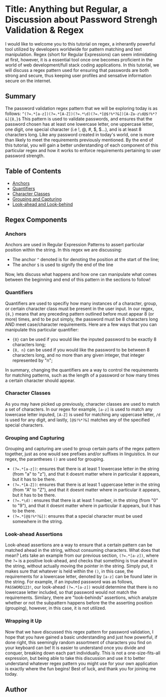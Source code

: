 # Title: Anything but Regular, a Discussion about Password Strengh Validation & Regex

I would like to welcome you to this tutorial on regex, a inherantly powerful tool utilized by developers worldwide for pattern matching and text manipulation. Regex (short for Regular Expressions) can seem intimidating at first, however, it is a essential tool once one becomes proficient in the world of web development/full stack coding applications. In this tutorial, we will discuss a regex pattern used for ensuring that passwords are both strong and secure, thus keeping user profiles and sensative information secure on the internet. 

## Summary

The password validation regex pattern that we will be exploring today is as follows: `^(?=.*[a-z])(?=.*[A-Z])(?=.*\d)(?=.*[@$!%*?&])[A-Za-z\d@$!%*?&]{8,}$`
This pattern is used to validate passwords, and ensures that the password chosen has at least one lowercase letter, one uppercase letter, one digit, one special character (i.e !, @, #, $, $...), and is at least 8 characters long. Like any password created in today's world, one is more than likely to meet the requirements previously mentioned. By the end of this tutorial, you will gain a better understanding of each component of this particular regex and how it works to enforce requirements pertaining to user password strength. 

## Table of Contents

- [Anchors](#anchors)
- [Quantifiers](#quantifiers)
- [Character Classes](#character-classes)
- [Grouping and Capturing](#grouping-and-capturing)
- [Look-ahead and Look-behind](#look-ahead-and-look-behind)

## Regex Components

### Anchors

Anchors are used in Regular Expression Patterns to assert particular position within the string. In this regex we are discussing:

   - The anchor `^` denoted is for denoting the position at the start of the line;
   - The anchor `$` is used to signify the end of the line

Now, lets discuss what happens and how one can manipulate what comes between the beginning and end of this pattern in the sections to follow!

### Quantifiers

Quantifiers are used to specifiy how many instances of a character, group, or certain character class must be present in the user input. In our regex, `{8,}` means that any preceding pattern outlined before must appear 8 (or more) times, and to be put simply, the password must be 8 characters long AND meet case/character requirements. Here are a few ways that you can manipulate this particular quantifier:

  - `{8}` can be used if you would like the inputed password to be exactly 8 characters long;
  - `{8, n}` can be used if you would like the password to be between 8 characters long, and no more than any given integer, that integer represented by "n";

In summary, changing the quantifiers are a way to control the requirements for matching patterns, such as the length of a password or how many times a certain character should appear. 

### Character Classes

As you may have picked up previously, character classes are used to match a set of characters. In our regex for example, `[a-z]` is used to match any lowercase letter inputed, `[A-Z]` is used for matching any uppercase letter, `/d` is used for any digit, and lastly, `[@$!%*?&]` matches any of the specified special characters. 

### Grouping and Capturing

Grouping and capturing are used to group certain parts of the regex pattern together, just as one would see prefixes and/or suffixes in linguistics. In our regex, the parantheses `()` are used for grouping. 

  - `(?=.*[a-z])`: ensures that there is at least 1 lowercase letter in the string (from "a" to "z"), and that it doesnt matter where in particular it appears, but it has to be there. 
  - `(?=.*[A-Z])`: ensures that there is at least 1 uppercase letter in the string (from "A" to "Z"), and that it doesnt matter where in particular it appears, but it has to be there. 
  - `(?=.*\d)`   : ensures that there is at least 1 number, in the string (from "0" to "9"), and that it doesnt matter where in particular it appears, but it has to be there. 
  - `(?=.*[@$!%*?&])`: ensures that a special character must be used somewhere in the string. 

### Look-ahead Assertions

Look-ahead assertions are a way to ensure that a certain pattern can be matched ahead in the string, without consuming characters. What does that mean?  Lets take an example from our previous section, `(?=.*[a-z])`, where the `?=` is a positive look-ahead, and checks that something is true ahead in the string, without actually moving the pointer in the string. Simply put, it makes sure that whatever is held within the `()`, in this case, the requirements for a lowercase letter, denoted by `[a-z]` can be found later in the string. For example, if an inputed password was as follows, `PASSWORD123!`, our look-ahead `(?=.*[a-z])` would determine that there is no lowercase letter included, so that password would not match the requirements. Similary, there are "look-behinds" assertions, which analyze whether or not the subpattern happens before the the asserting position (grouping), however, in this case, it is not utilized. 

### Wrapping it Up

Now that we have discussed this regex pattern for password validation, I hope that you have gained a basic understanding and just how powerful, if done right, this seemingly random assortment of characters you find on your keyboard can be! It is easier to understand once you divide and conquer, breaking down each part individually. This is not a one-size-fits-all expression, but being able to take this discussion and use it to better understand whatever regex pattern you might use for your own application is exactly where the fun begins! Best of luck, and thank you for joining me today. 

## Author


